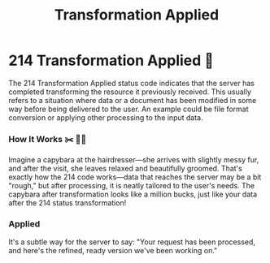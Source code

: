 ﻿---
category: 2xx
code: 214
cover: https://firebasestorage.googleapis.com/v0/b/capy-http.appspot.com/o/Capy-214-750x600.webp?alt=media
thumbnail: https://firebasestorage.googleapis.com/v0/b/capy-http.appspot.com/o/Capy-214-250x200.webp?alt=media
coverAlt: Transformation Applied
description: Transformation Applied
tags:
- 2xx
title: Transformation Applied
---


# 214 Transformation Applied 👑

The 214 Transformation Applied status code indicates that the server has completed transforming the resource it previously received. This usually refers to a situation where data or a document has been modified in some way before being delivered to the user. An example could be file format conversion or applying other processing to the input data.


### How It Works ✂️ 💇‍♀️
Imagine a capybara at the hairdresser—she arrives with slightly messy fur, and after the visit, she leaves relaxed and beautifully groomed. That's exactly how the 214 code works—data that reaches the server may be a bit "rough," but after processing, it is neatly tailored to the user's needs. The capybara after transformation looks like a million bucks, just like your data after the 214 status transformation!


### Applied
It's a subtle way for the server to say: "Your request has been processed, and here's the refined, ready version we've been working on."




